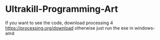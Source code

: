 # Ultrakill-Programming-Art
If you want to see the code, download processing 4
https://processing.org/download
otherwise just run the exe in windows-amd
